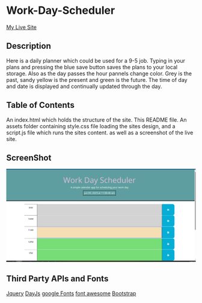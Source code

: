 # Work-Day-Scheduler

[My Live Site](https://teelsam.github.io/Work-Day-Scheduler/)

## Description

Here is a daily planner which could be used for a 9-5 job. Typing in your plans and pressing the blue save button saves the plans to your local storage. Also as the day passes the hour pannels change color. Grey is the past, sandy yellow is the present and green is the future. The time of day and date is displayed and continually updated through the day.

## Table of Contents

An index.html which holds the structure of the site.
This README file.
An assets folder containing style.css file loading the sites design, and a script.js file which runs the sites content.
as well as a screenshot of the live site.

## ScreenShot

![site](./assets/ScreenShot.png)

## Third Party APIs and Fonts

[Jquery](https://api.jquery.com/)
[DayJs](https://day.js.org/en/)
[google Fonts](https://fonts.google.com/)
[font awesome](https://fontawesome.com)
[Bootstrap](https://getbootstrap.com/)
